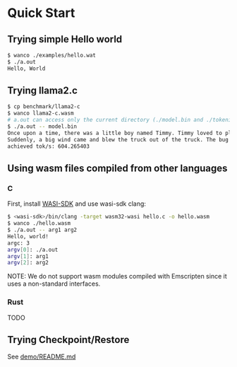 # Quick Start

## Trying simple Hello world

```bash
$ wanco ./examples/hello.wat
$ ./a.out
Hello, World
```

## Trying llama2.c

```bash
$ cp benchmark/llama2-c
$ wanco llama2-c.wasm
# a.out can access only the current directory (./model.bin and ./tokenizer.bin)
$ ./a.out -- model.bin
Once upon a time, there was a little boy named Timmy. Timmy loved to play with his toys all day long. One day, Timmy found a truck in his room. He was playing with it and he didn't like his truck. The truck didn't know what to do, but Tim thought it was interesting. He said to his friends, "I like bugs, let's really have fun."
Suddenly, a big wind came and blew the truck out of the truck. The bug said, "Oh no! This is a funny truck!" Tim felt so sad and cried again. The truck shook his head and realized that it was a sluck that needed to help him com
achieved tok/s: 604.265403
```

## Using wasm files compiled from other languages

### C

First, install [WASI-SDK](https://github.com/WebAssembly/wasi-sdk) and use wasi-sdk clang:

```bash
$ <wasi-sdk>/bin/clang -target wasm32-wasi hello.c -o hello.wasm
$ wanco ./hello.wasm
$ ./a.out -- arg1 arg2
Hello, world!
argc: 3
argv[0]: ./a.out
argv[1]: arg1
argv[2]: arg2
```

NOTE: We do not support wasm modules compiled with Emscripten since it uses a
non-standard interfaces.

### Rust

TODO

## Trying Checkpoint/Restore

See [demo/README.md](./demo/README.md)
